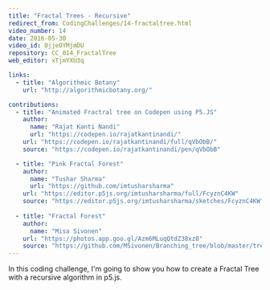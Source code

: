 ```yaml
---
title: "Fractal Trees - Recursive"
redirect_from: CodingChallenges/14-fractaltree.html
video_number: 14
date: 2016-05-30
video_id: 0jjeOYMjmDU
repository: CC_014_FractalTree
web_editor: xTjmYXU3q

links:
  - title: "Algorithmic Botany"
    url: "http://algorithmicbotany.org/"

contributions:
  - title: "Animated Fractral tree on Codepen using P5.JS"
    author:
      name: "Rajat Kanti Nandi"
      url: "https://codepen.io/rajatkantinandi/"
    url: "https://codepen.io/rajatkantinandi/full/qVbObB/"
    source: "https://codepen.io/rajatkantinandi/pen/qVbObB"

  - title: "Pink Fractal Forest"
    author:
      name: "Tushar Sharma"
      url: "https://github.com/imtusharsharma"
    url: "https://editor.p5js.org/imtusharsharma/full/FcyznC4KW"
    source: "https://editor.p5js.org/imtusharsharma/sketches/FcyznC4KW"
    
  - title: "Fractal Forest"
    author:
      name: "Misa Sivonen"
    url: "https://photos.app.goo.gl/Azm6MLuqQtdZ38xz8"
    source: "https://github.com/MSivonen/Branching_tree/blob/master/tree.pde"
---
```


In this coding challenge, I'm going to show you how to create a Fractal Tree with a recursive algorithm in p5.js.
